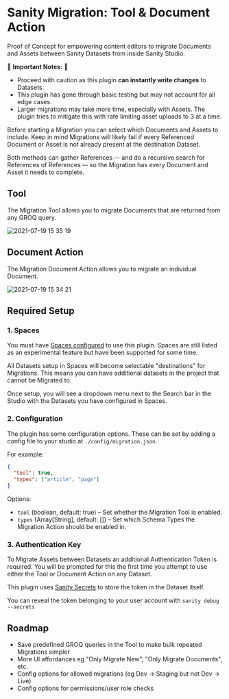# Sanity Migration: Tool & Document Action

Proof of Concept for empowering content editors to migrate Documents and Assets between Sanity Datasets from inside Sanity Studio.

🚧 **Important Notes:** 🚧

- Proceed with caution as this plugin **can instantly write changes** to Datasets.
- This plugin has gone through basic testing but may not account for all edge cases.
- Larger migrations may take more time, especially with Assets. The plugin tries to mitigate this with rate limiting asset uploads to 3 at a time.

Before starting a Migration you can select which Documents and Assets to include. Keep in mind Migrations will likely fail if every Referenced Document or Asset is not already present at the destination Dataset.

Both methods can gather References –- and do a recursive search for References of References –- so the Migration has every Document and Asset it needs to complete.

## Tool

The Migration Tool allows you to migrate Documents that are returned from any GROQ query.

![2021-07-19 15 35 19](https://user-images.githubusercontent.com/9684022/126177728-67ba3789-3467-4fa3-b645-508402546767.gif)

## Document Action

The Migration Document Action allows you to migrate an individual Document.

![2021-07-19 15 34 21](https://user-images.githubusercontent.com/9684022/126177655-05074748-6212-4ff1-aa1f-67a535c02101.gif)

## Required Setup

### 1. Spaces

You must have [Spaces configured](https://www.sanity.io/docs/spaces) to use this plugin. Spaces are still listed as an experimental feature but have been supported for some time.

All Datasets setup in Spaces will become selectable "destinations" for Migrations. This means you can have additional datasets in the project that cannot be Migrated to.

Once setup, you will see a dropdown menu next to the Search bar in the Studio with the Datasets you have configured in Spaces.

### 2. Configuration

The plugin has some configuration options. These can be set by adding a config file to your studio at `./config/migration.json`.

For example:

```json
{
  "tool": true,
  "types": ["article", "page"]
}
```

Options:

- `tool` (boolean, default: true) – Set whether the Migration Tool is enabled.
- `types` (Array[String], default: []) – Set which Schema Types the Migration Action should be enabled in.

### 3. Authentication Key

To Migrate Assets between Datasets an additional Authentication Token is required. You will be prompted for this the first time you attempt to use either the Tool or Document Action on any Dataset.

This plugin uses [Sanity Secrets](https://github.com/sanity-io/sanity-studio-secrets/) to store the token in the Dataset itself.

You can reveal the token belonging to your user account with `sanity debug --secrets`

## Roadmap

- Save predefined GROQ queries in the Tool to make bulk repeated Migrations simpler
- More UI affordances eg "Only Migrate New", "Only Migrate Documents", etc.
- Config options for allowed migrations (eg Dev -> Staging but not Dev -> Live)
- Config options for permissions/user role checks
